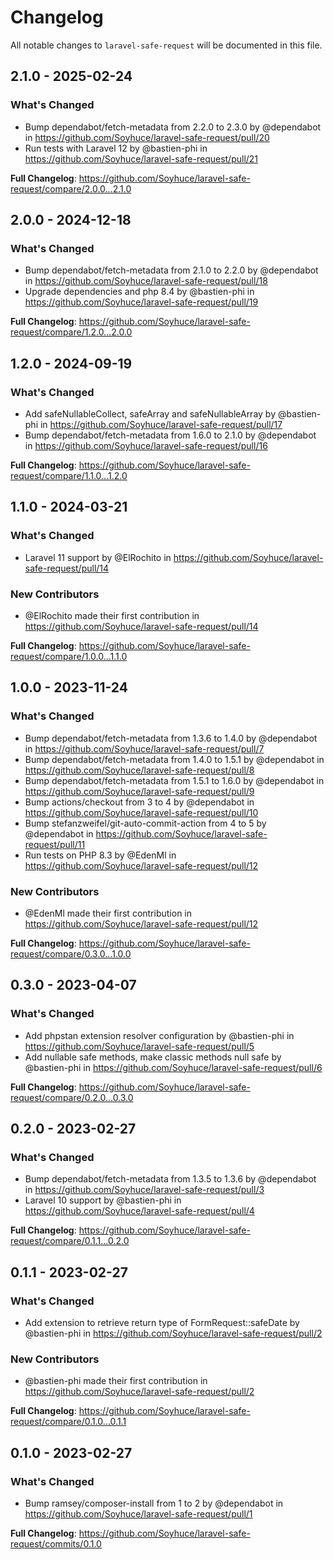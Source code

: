 # Changelog

All notable changes to `laravel-safe-request` will be documented in this file.

## 2.1.0 - 2025-02-24

### What's Changed

* Bump dependabot/fetch-metadata from 2.2.0 to 2.3.0 by @dependabot in https://github.com/Soyhuce/laravel-safe-request/pull/20
* Run tests with Laravel 12 by @bastien-phi in https://github.com/Soyhuce/laravel-safe-request/pull/21

**Full Changelog**: https://github.com/Soyhuce/laravel-safe-request/compare/2.0.0...2.1.0

## 2.0.0 - 2024-12-18

### What's Changed

* Bump dependabot/fetch-metadata from 2.1.0 to 2.2.0 by @dependabot in https://github.com/Soyhuce/laravel-safe-request/pull/18
* Upgrade dependencies and php 8.4 by @bastien-phi in https://github.com/Soyhuce/laravel-safe-request/pull/19

**Full Changelog**: https://github.com/Soyhuce/laravel-safe-request/compare/1.2.0...2.0.0

## 1.2.0 - 2024-09-19

### What's Changed

* Add safeNullableCollect, safeArray and safeNullableArray by @bastien-phi in https://github.com/Soyhuce/laravel-safe-request/pull/17
* Bump dependabot/fetch-metadata from 1.6.0 to 2.1.0 by @dependabot in https://github.com/Soyhuce/laravel-safe-request/pull/16

**Full Changelog**: https://github.com/Soyhuce/laravel-safe-request/compare/1.1.0...1.2.0

## 1.1.0 - 2024-03-21

### What's Changed

* Laravel 11 support by @ElRochito in https://github.com/Soyhuce/laravel-safe-request/pull/14

### New Contributors

* @ElRochito made their first contribution in https://github.com/Soyhuce/laravel-safe-request/pull/14

**Full Changelog**: https://github.com/Soyhuce/laravel-safe-request/compare/1.0.0...1.1.0

## 1.0.0 - 2023-11-24

### What's Changed

- Bump dependabot/fetch-metadata from 1.3.6 to 1.4.0 by @dependabot in https://github.com/Soyhuce/laravel-safe-request/pull/7
- Bump dependabot/fetch-metadata from 1.4.0 to 1.5.1 by @dependabot in https://github.com/Soyhuce/laravel-safe-request/pull/8
- Bump dependabot/fetch-metadata from 1.5.1 to 1.6.0 by @dependabot in https://github.com/Soyhuce/laravel-safe-request/pull/9
- Bump actions/checkout from 3 to 4 by @dependabot in https://github.com/Soyhuce/laravel-safe-request/pull/10
- Bump stefanzweifel/git-auto-commit-action from 4 to 5 by @dependabot in https://github.com/Soyhuce/laravel-safe-request/pull/11
- Run tests on PHP 8.3 by @EdenMl in https://github.com/Soyhuce/laravel-safe-request/pull/12

### New Contributors

- @EdenMl made their first contribution in https://github.com/Soyhuce/laravel-safe-request/pull/12

**Full Changelog**: https://github.com/Soyhuce/laravel-safe-request/compare/0.3.0...1.0.0

## 0.3.0 - 2023-04-07

### What's Changed

- Add phpstan extension resolver configuration by @bastien-phi in https://github.com/Soyhuce/laravel-safe-request/pull/5
- Add nullable safe methods, make classic methods null safe by @bastien-phi in https://github.com/Soyhuce/laravel-safe-request/pull/6

**Full Changelog**: https://github.com/Soyhuce/laravel-safe-request/compare/0.2.0...0.3.0

## 0.2.0 - 2023-02-27

### What's Changed

- Bump dependabot/fetch-metadata from 1.3.5 to 1.3.6 by @dependabot in https://github.com/Soyhuce/laravel-safe-request/pull/3
- Laravel 10 support by @bastien-phi in https://github.com/Soyhuce/laravel-safe-request/pull/4

**Full Changelog**: https://github.com/Soyhuce/laravel-safe-request/compare/0.1.1...0.2.0

## 0.1.1 - 2023-02-27

### What's Changed

- Add extension to retrieve return type of FormRequest::safeDate by @bastien-phi in https://github.com/Soyhuce/laravel-safe-request/pull/2

### New Contributors

- @bastien-phi made their first contribution in https://github.com/Soyhuce/laravel-safe-request/pull/2

**Full Changelog**: https://github.com/Soyhuce/laravel-safe-request/compare/0.1.0...0.1.1

## 0.1.0 - 2023-02-27

### What's Changed

- Bump ramsey/composer-install from 1 to 2 by @dependabot in https://github.com/Soyhuce/laravel-safe-request/pull/1

**Full Changelog**: https://github.com/Soyhuce/laravel-safe-request/commits/0.1.0
